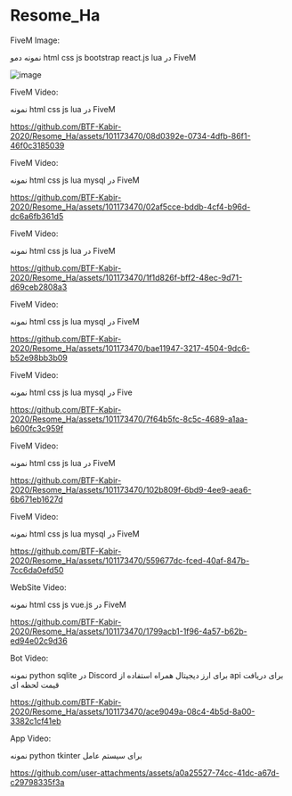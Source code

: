 # Resome_Ha

FiveM Image:

نمونه دمو html css js bootstrap react.js lua در FiveM

![image](https://github.com/user-attachments/assets/3dd6d6e8-e46b-498f-bac6-573e1a8a8158)






FiveM Video:

نمونه html css js lua در FiveM

https://github.com/BTF-Kabir-2020/Resome_Ha/assets/101173470/08d0392e-0734-4dfb-86f1-46f0c3185039





FiveM Video:

نمونه html css js lua mysql در FiveM

https://github.com/BTF-Kabir-2020/Resome_Ha/assets/101173470/02af5cce-bddb-4cf4-b96d-dc6a6fb361d5





FiveM Video:

نمونه html css js lua در FiveM

https://github.com/BTF-Kabir-2020/Resome_Ha/assets/101173470/1f1d826f-bff2-48ec-9d71-d69ceb2808a3







FiveM Video:

نمونه html css js lua mysql در FiveM

https://github.com/BTF-Kabir-2020/Resome_Ha/assets/101173470/bae11947-3217-4504-9dc6-b52e98bb3b09






FiveM Video:

نمونه html css js lua mysql در Five

https://github.com/BTF-Kabir-2020/Resome_Ha/assets/101173470/7f64b5fc-8c5c-4689-a1aa-b600fc3c959f





FiveM Video:

نمونه html css js lua در FiveM


https://github.com/BTF-Kabir-2020/Resome_Ha/assets/101173470/102b809f-6bd9-4ee9-aea6-6b671eb1627d






FiveM Video:

نمونه html css js lua mysql در FiveM


https://github.com/BTF-Kabir-2020/Resome_Ha/assets/101173470/559677dc-fced-40af-847b-7cc6da0efd50






WebSite Video:

نمونه html css js vue.js در FiveM

https://github.com/BTF-Kabir-2020/Resome_Ha/assets/101173470/1799acb1-1f96-4a57-b62b-ed94e02c9d36






Bot Video:

نمونه python sqlite در Discord برای ارز دیجیتال همراه استفاده از api برای دریافت قیمت لحظه ای

https://github.com/BTF-Kabir-2020/Resome_Ha/assets/101173470/ace9049a-08c4-4b5d-8a00-3382c1cf41eb






App Video:

نمونه python tkinter برای سیستم عامل

https://github.com/user-attachments/assets/a0a25527-74cc-41dc-a67d-c29798335f3a
